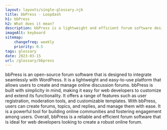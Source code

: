 ```yaml
--- 
layout: layouts/single-glossary.njk
title: bbPress - Loopdash
h1: bbPress
h2: What does it mean?
description: bbPress is a lightweight and efficient forum software designed specifically for WordPress, allowing users to easily create and manage online discussion forums within their WordPress websites.
imageAlt: keyboard
sitemap:
	changefreq: weekly
	priority: 0.5
tags: glossary
date: 2023-03-15
url: /glossary/bbpress
---
```


bbPress is an open-source forum software that is designed to integrate seamlessly with WordPress. It is a lightweight and easy-to-use platform that allows users to create and manage online discussion forums. bbPress is built with simplicity in mind, making it easy for web developers to customize and extend its functionality. It offers a range of features such as user registration, moderation tools, and customizable templates. With bbPress, users can create forums, topics, and replies, and manage them with ease. It is a powerful tool for building online communities and fostering engagement among users. Overall, bbPress is a reliable and efficient forum software that is ideal for web developers looking to create a robust online forum.
